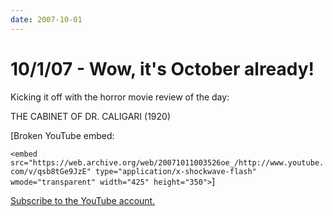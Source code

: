 ```yaml
---
date: 2007-10-01
---
```

# 10/1/07 - Wow, it's October already!

Kicking it off with the horror movie review of the day:

THE CABINET OF DR. CALIGARI (1920)

[Broken YouTube embed:

`<embed src="https://web.archive.org/web/20071011003526oe_/http://www.youtube.com/v/qsb8tGe9JzE" type="application/x-shockwave-flash" wmode="transparent" width="425" height="350">`] 

[Subscribe to the YouTube account.](https://web.archive.org/web/20071011003526/http://www.youtube.com/user/Cinemassacre)